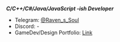 <!-- ### Raven's Soul -->
<!-- ** Raven's Soul **
<p align="center">
   <img src="" alt="Raven's Soul"/>
</p>
-->
***C/C++/C#/Java/JavaScript -ish Developer***
<!--
- About: 
- Blog: -->
- Telegram: [@Raven_s_Soul](https://t.me/Raven_s_Soul) 
- Discord: -
- GameDev/Design Portfolio: [Link](https://raven-s-soul.github.io/portfolio/)
<!-- - Email: [sariotedesco@gmail.com](mailto:sariotedesco@gmail.com)-->


